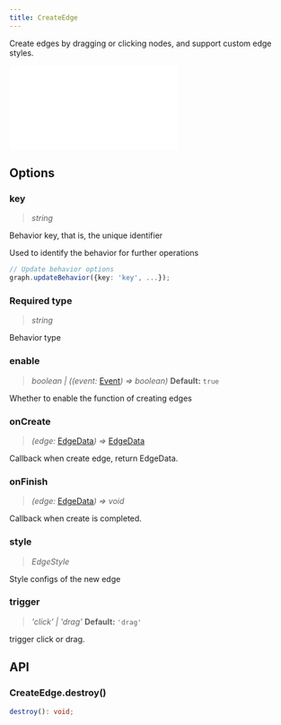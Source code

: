```yaml
---
title: CreateEdge
---
```


Create edges by dragging or clicking nodes, and support custom edge styles.

<embed src="@/common/api/behaviors/create-edge.md"></embed>

## Options

### key

> _string_

Behavior key, that is, the unique identifier

Used to identify the behavior for further operations

```typescript
// Update behavior options
graph.updateBehavior({key: 'key', ...});
```

### <Badge type="success">Required</Badge> type

> _string_

Behavior type

### enable

> _boolean \| ((event:_ [Event](/manual/graph-api/event#事件对象属性)_) => boolean)_ **Default:** `true`

Whether to enable the function of creating edges

### onCreate

> _(edge:_ [EdgeData](/api/graph/option#edgedata)_) =>_ [EdgeData](/api/graph/option#edgedata)

Callback when create edge, return EdgeData.

### onFinish

> _(edge:_ [EdgeData](/api/graph/option#edgedata)_) => void_

Callback when create is completed.

### style

> _EdgeStyle_

Style configs of the new edge

### trigger

> _'click' \| 'drag'_ **Default:** `'drag'`

trigger click or drag.

## API

### CreateEdge.destroy()

```typescript
destroy(): void;
```
